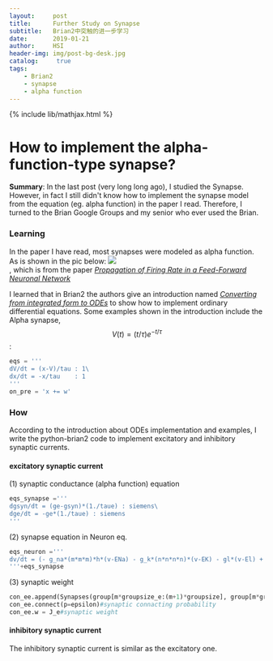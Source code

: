 ```yaml
---
layout:     post
title:      Further Study on Synapse
subtitle:   Brian2中突触的进一步学习
date:       2019-01-21
author:     HSI
header-img: img/post-bg-desk.jpg
catalog: 	 true
tags:
    - Brian2
    - synapse
    - alpha function
---
```

{% include lib/mathjax.html %}

How to implement the alpha-function-type synapse?
===

**Summary**: In the last post (very long long ago), I studied the Synapse. However, in fact I still didn't know how to implement the synapse 
model from the equation (eg. alpha function) in the paper I read. Therefore, I turned to the Brian Google Groups and my senior who ever used 
the Brian. 
### Learning 
In the paper I have read, most synapses were modeled as alpha function. As is shown in the pic below:
![](https://github.com/HardworkingChris/Brian2_Learning/raw/master/3-synapse/synapse_alpha.PNG)  
, which is from the paper [_Propagation of Firing Rate in a Feed-Forward Neuronal Network_](https://journals.aps.org/prl/abstract/10.1103/PhysRevLett.96.018103)

I learned that in Brian2 the authors give an introduction named [_Converting from integrated form to ODEs_](https://brian2.readthedocs.io/en/stable/user/converting_from_integrated_form.html)
to show how to implement ordinary differential equations.
Some examples shown in the introduction include the Alpha synapse, $$V(t)=(t/τ)e^{−t/τ}$$:
```py
eqs = '''
dV/dt = (x-V)/tau : 1\       
dx/dt = -x/tau    : 1
'''
on_pre = 'x += w'
```
### How  
According to the introduction about ODEs implementation and examples, I write the python-brian2 code to implement excitatory and inhibitory 
synaptic currents.

#### excitatory synaptic current
(1) synaptic conductance (alpha function) equation <br>
```py
eqs_synapse ='''
dgsyn/dt = (ge-gsyn)*(1./taue) : siemens\
dge/dt = -ge*(1./taue) : siemens
'''
```
(2) synapse equation in Neuron eq. <br>
```py
eqs_neuron ='''
dv/dt = (- g_na*(m*m*m)*h*(v-ENa) - g_k*(n*n*n*n)*(v-EK) - gl*(v-El) + gsyn*(Ee-v) + I )/Cm: volt\       
'''+eqs_synapse
```
(3) synaptic weight <br>
```py
con_ee.append(Synapses(group[m*groupsize_e:(m+1)*groupsize], group[m*groupsize:(m+1)*groupsize], 'w: 1', on_pre='ge += w'))#updating\        
con_ee.connect(p=epsilon)#synaptic connacting probability       
con_ee.w = J_e#synaptic weight
```
#### inhibitory synaptic current
The inhibitory synaptic current is similar as the excitatory one.
